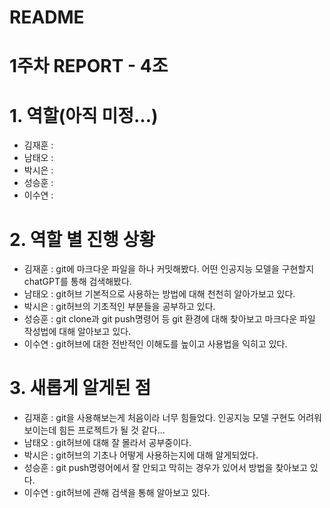 # README

# 1주차 REPORT - 4조

# 1. 역할(아직 미정…)

- 김재훈 :
- 남태오 :
- 박시은 :
- 성승훈 :
- 이수연 :

# 2. 역할 별 진행 상황

- 김재훈 : git에 마크다운 파일을 하나 커밋해봤다. 어떤 인공지능 모델을 구현할지 chatGPT를 통해 검색해봤다.
- 남태오 : git허브 기본적으로 사용하는 방법에 대해 천천히 알아가보고 있다.
- 박시은 : git허브의 기초적인 부분들을 공부하고 있다.
- 성승훈 : git clone과 git push명령어 등 git 환경에 대해 찾아보고 마크다운 파일 작성법에 대해 알아보고 있다.
- 이수연 : git허브에 대한 전반적인 이해도를 높이고 사용법을 익히고 있다.

# 3. 새롭게 알게된 점

- 김재훈 : git을 사용해보는게 처음이라 너무 힘들었다. 인공지능 모델 구현도 어려워 보이는데 힘든 프로젝트가 될 것 같다…
- 남태오 : git허브에 대해 잘 몰라서 공부중이다.
- 박시은 : git허브의 기초나 어떻게 사용하는지에 대해 알게되었다.
- 성승훈 : git push명령어에서 잘 안되고 막히는 경우가 있어서 방법을 찾아보고 있다.
- 이수연 : git허브에 관해 검색을 통해 알아보고 있다.